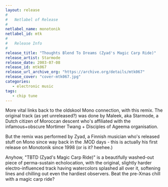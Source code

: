 ```yaml
---
layout: release
#
#   Netlabel of Release
#
netlabel_name: monotonik
netlabel_id: mtk
#
#   Release Info
#
release_title: "Thoughts Blend To Dreams (Zyad's Magic Carp Ride)"
release_artist: Starmode
release_date: 2003-07-08
release_id: mtk067
release_url_archive_org: "https://archive.org/details/mtk067"
release_cover: "cover-mtk067.jpg"
categories:
   - electronic music
tags:
   - chip tune
---
```

More vital links back to the oldskool Mono connection, with this remix. The original track (as yet unreleased?) was done by Maleek, aka Starmode, a Dutch citizen of Moroccan descent who's affiliated with the infamous+obscure Mortimer Twang + Disciples of Ageema organisation.

But the remix was performed by Zyad, a Finnish musician who's released stuff on Mono since way back in the .MOD days - this is actually his first release on Monotonik since 1998 (or is it? heehee.)

Anyhow, "TBTD (Zyad's Magic Carp Ride)" is a beautifully washed-out piece of perma-sustain echolocation, with the original, slightly harder electro-influenced track having watercolors splashed all over it, softening lines and chilling out even the hardiest observers. Beat the pre-Xmas chill with a magic carp ride?

